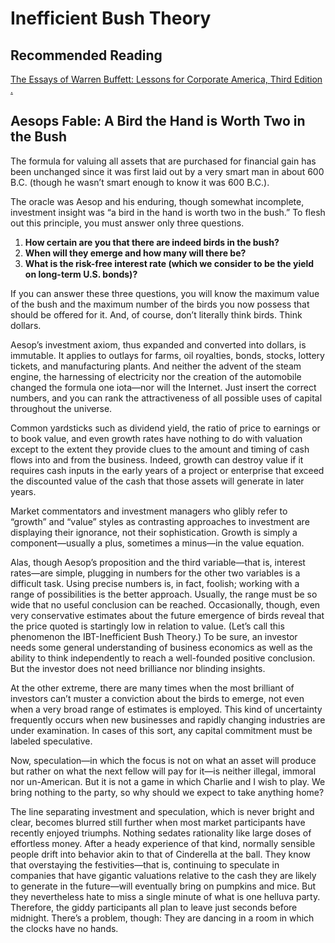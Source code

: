 # Inefficient Bush Theory  
  
## Recommended Reading  
[The Essays of Warren Buffett: Lessons for Corporate America, Third Edition .](https://www.amazon.com/Essays-Warren-Buffett-Lessons-Corporate/dp/1611637589/ref=asc_df_1611637589/?tag=hyprod-20&linkCode=df0&hvadid=312065696873&hvpos=&hvnetw=g&hvrand=18308082611165501973&hvpone=&hvptwo=&hvqmt=&hvdev=c&hvdvcmdl=&hvlocint=&hvlocphy=9059141&hvtargid=pla-436093075825&psc=1&tag=&ref=&adgrpid=61316180399&hvpone=&hvptwo=&hvadid=312065696873&hvpos=&hvnetw=g&hvrand=18308082611165501973&hvqmt=&hvdev=c&hvdvcmdl=&hvlocint=&hvlocphy=9059141&hvtargid=pla-436093075825)  
   
## Aesops Fable: A Bird the Hand is Worth Two in the Bush  
The formula for valuing all assets that are purchased for financial gain has been unchanged since it was first laid out by a very smart man in about 600 B.C. (though he wasn’t smart enough to know it was 600 B.C.).    
    
The oracle was Aesop and his enduring, though somewhat incomplete, investment insight was “a bird in the hand is worth two in the bush.” To flesh out this principle, you must answer only three questions.     

1. **How certain are you that there are indeed birds in the bush?** 
2. **When will they emerge and how many will there be?** 
3. **What is the risk-free interest rate (which we consider to be the yield on long-term U.S. bonds)?**   

If you can answer these three questions, you will know the maximum value of the bush and the maximum number of the birds you now possess that should be offered for it. And, of course, don’t literally think birds. Think dollars.    
    
Aesop’s investment axiom, thus expanded and converted into dollars, is immutable. It applies to outlays for farms, oil royalties, bonds, stocks, lottery tickets, and manufacturing plants. And neither the advent of the steam engine, the harnessing of electricity nor the creation of the automobile changed the formula one iota—nor will the Internet. Just insert the correct numbers, and you can rank the attractiveness of all possible uses of capital throughout the universe.  

Common yardsticks such as dividend yield, the ratio of price to earnings or to book value, and even growth rates have nothing to do with valuation except to the extent they provide clues to the amount and timing of cash flows into and from the business.  Indeed, growth can destroy value if it requires cash inputs in the early years of a project or enterprise that exceed the discounted value of the cash that those assets will generate in later years. 

Market commentators and investment managers who glibly refer to “growth” and “value” styles as contrasting approaches to investment are displaying their ignorance, not their sophistication. Growth is simply a component—usually a plus, sometimes a minus—in the value equation.    
     
Alas, though Aesop’s proposition and the third variable—that is, interest rates—are simple, plugging in numbers for the other two variables is a difficult task.  Using precise numbers is, in fact, foolish; working with a range of possibilities is the better approach. Usually, the range must be so wide that no useful conclusion can be reached. Occasionally, though, even very conservative estimates about the future emergence of birds reveal that the price quoted is startingly low in relation to value. (Let’s call this phenomenon the IBT-Inefficient Bush Theory.)  To be sure, an investor needs some general understanding of business economics as well as the ability to think independently to reach a well-founded positive conclusion. But the investor does not need brilliance nor blinding insights.    
    
At the other extreme, there are many times when the most brilliant of investors can’t muster a conviction about the birds to emerge, not even when a very broad range of estimates is employed.  This kind of uncertainty frequently occurs when new businesses and rapidly changing industries are under examination. In cases of this sort, any capital commitment must be labeled speculative.    
     
Now, speculation—in which the focus is not on what an asset will produce but rather on what the next fellow will pay for it—is neither illegal, immoral nor un-American.  But it is not a game in which Charlie and I wish to play.  We bring nothing to the party, so why should we expect to take anything home?    
     
The line separating investment and speculation, which is never bright and clear, becomes blurred still further when most market participants have recently enjoyed triumphs. Nothing sedates rationality like large doses of effortless money. After a heady experience of that kind, normally sensible people drift into behavior akin to that of Cinderella at the ball. They know that overstaying the festivities—that is, continuing to speculate in companies that have gigantic valuations relative to the cash they are likely to generate in the future—will eventually bring on pumpkins and mice. But they nevertheless hate to miss a single minute of what is one helluva party. Therefore, the giddy participants all plan to leave just seconds before midnight. There’s a problem, though: They are dancing in a room in which the clocks have no hands.
